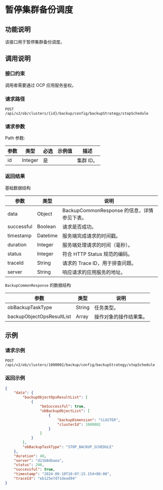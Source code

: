 # 暂停集群备份调度

## 功能说明

该接口用于暂停集群备份调度。

## 调用说明

### 接口约束

调用者需要通过 OCP 应用服务鉴权。

### 请求路径

`POST /api/v2/ob/clusters/{id}/backup/config/backupStrategy/stopSchedule`

### 请求参数



Path 参数:

|  参数  |  类型  |  必选  |  示例值  |  描述  |
|----|----|----|----|----|
|  id  |  Integer  |  是  |    |  集群 ID。  |







### 返回结果

基础数据结构



|  参数  |  类型  | 说明                               |
|----|----|----------------------------------|
|  data  |  Object  | BackupCommonResponse 的信息，详情参见下表。 |
|  successful  |  Boolean | 请求是否成功。                          |
|  timestamp |  Datetime  | 服务端完成请求的时间戳。                     |
|  duration |  Integer  | 服务端处理请求的时间（毫秒）。                  |
|  status |  Integer  | 符合 HTTP Status 规范的编码。            |
|  traceId |  String  | 请求的 Trace ID，用于排查问题。             |
|  server  |  String  | 响应请求的应用服务的地址。                    |



`BackupCommonResponse` 的数据结构

|  参数  |  类型  |  说明  |
|----|----|----|
|  obBackupTaskType  |  String  |  任务类型。  |
|  backupObjectOpsResultList  |  Array  |  操作对象的操作结果集。  |




## 示例

### 请求示例

`POST /api/v2/ob/clusters/1000002/backup/config/backupStrategy/stopSchedule`

### 返回示例


```JSON
{
    "data": {
        "backupObjectOpsResultList": [
            {
                "beSuccessful": true,
                "obBackupObjectList": [
                    {
                        "backupDimension": "CLUSTER",
                        "clusterId": 1000002
                    }
                ]
            }
        ],
        "obBackupTaskType": "STOP_BACKUP_SCHEDULE"
    },
    "duration": 40,
    "server": "d21b8dbaea",
    "status": 200,
    "successful": true,
    "timestamp": "2024-09-10T10:07:15.154+08:00",
    "traceId": "eb125e7d71dead94"
}
```

